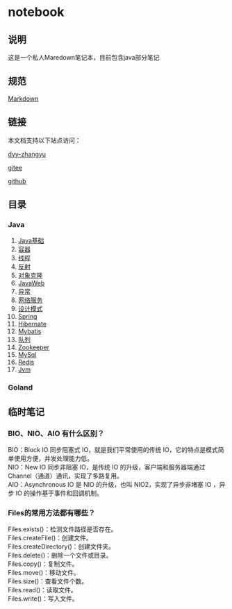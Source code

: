 # notebook

## 说明

这是一个私人Maredown笔记本，目前包含java部分笔记

## 规范

[Markdown](/interview/markdown.md)

## 链接

本文档支持以下站点访问：

[dyy-zhangyu](https://www.cnblogs.com/dyy-zhangyu/)

[gitee](https://gitee.com/sj_zhang/notebook.git)

[github](https://github.com/zhangconnor/notebook.git)

## 目录

### Java

1. [Java基础](/interview/javaBase.md)
2. [容器](/interview/collection.md)
3. [线程](/interview/thread.md)
4. [反射](/interview/reflection.md)
5. [对象克隆](/interview/cloneable.md)
6. [JavaWeb](/interview/javaWeb.md)
7. [异常](/interview/exception.md)
8. [网络服务](/interview/netWork.md)
9. [设计模式](/interview/designpattern.md)
10. [Spring](/interview/spring.md)
11. [Hibernate](/interview/hibernate.md)
12. [Mybatis](/interview/mybatis.md)
13. [队列](/interview/mq.md)
14. [Zookeeper](/interview/zookeeper.md)
15. [MySql](/interview/mySql.md)
16. [Redis](/interview/redis.md)
17. [Jvm](/interview/jvm.md)

### Goland

## 临时笔记

### BIO、NIO、AIO 有什么区别？

BIO：Block IO 同步阻塞式 IO，就是我们平常使用的传统 IO，它的特点是模式简单使用方便，并发处理能力低。  
NIO：New IO 同步非阻塞 IO，是传统 IO 的升级，客户端和服务器端通过 Channel（通道）通讯，实现了多路复用。  
AIO：Asynchronous IO 是 NIO 的升级，也叫 NIO2，实现了异步非堵塞 IO ，异步 IO 的操作基于事件和回调机制。  

### Files的常用方法都有哪些？

Files.exists()：检测文件路径是否存在。  
Files.createFile()：创建文件。  
Files.createDirectory()：创建文件夹。  
Files.delete()：删除一个文件或目录。  
Files.copy()：复制文件。  
Files.move()：移动文件。  
Files.size()：查看文件个数。  
Files.read()：读取文件。  
Files.write()：写入文件。  

